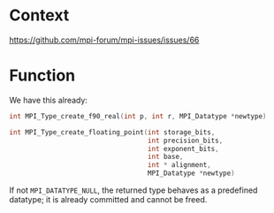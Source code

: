 # Context

https://github.com/mpi-forum/mpi-issues/issues/66

# Function

We have this already:
```c
int MPI_Type_create_f90_real(int p, int r, MPI_Datatype *newtype)
```

```c
int MPI_Type_create_floating_point(int storage_bits,
                                   int precision_bits,
                                   int exponent_bits,
                                   int base, 
                                   int * alignment,
                                   MPI_Datatype *newtype)
```

If not `MPI_DATATYPE_NULL`, the returned type behaves as a predefined
datatype; it is already committed and cannot be freed.
